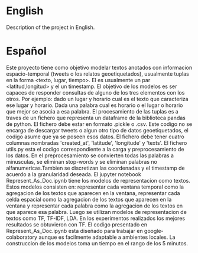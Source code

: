 # English
Description of the project in English.


# Español
Este proyecto tiene como objetivo modelar textos anotados con informacion espacio-temporal (tweets o los relatos geoetiquetados), usualmente tuplas en la forma <texto, lugar, tiempo>. El <lugar> es usualmente un par <latitud,longitud> y el <tiempo> un timestamp. El objetivo de los modelos es ser capaces de responder consultas de alguno de los tres elementos con los otros. Por ejemplo: dado un lugar y horario cual es el texto que caracteriza ese lugar y horario. Dada una palabra cual es horario o el lugar o horario que mejor se asocia a esa palabra.
El procesamiento de las tuplas es a traves de un fichero que representa un dataframe de la biblioteca pandas de python.
El fichero debe estar en formato .pickle o .csv. Este codigo no se encarga de descargar tweets o algun otro tipo de datos geoetiquetados, el codigo asume que ya se poseen esos datos. El fichero debe tener cuatro columnas nombradas 'created_at', 'latitude', 'longitude' y 'texts'.
El fichero utils.py esta el codigo correspondiente a la carga y preprocesamiento de los datos. En el preprocesamiento se convierten todas las palabras a minusculas, se eliminan stop-words y se eliminan palabras no alfanumericas.Tambien se discretizan las coordenadas y el timestamp de acuerdo a la granularidad deseada.
El jupyter notebook Represent_As_Doc.ipynb tiene los modelos de representacion como textos. Estos modelos consisten en: representar cada ventana temporal como la agregacion de los textos que aparecen en la ventana, representar cada celda  espacial como la agregacion de los textos que aparecen en la ventana y representar cada palabra como la agregacion de los textos en que aparece esa palabra. Luego se utilizan modelos de representacion de textos como TF, TF-IDF, LDA. En los experimentos realizados los mejores resultados se obtuvieron con TF. El codigo presentado en Represent_As_Doc.ipynb esta diseñado para trabajar en google-colaboratory aunque es facilmente adaptable a ambientes locales.
La construccion de los modelos toma un tiempo en el rango de los 5 minutos.
 

